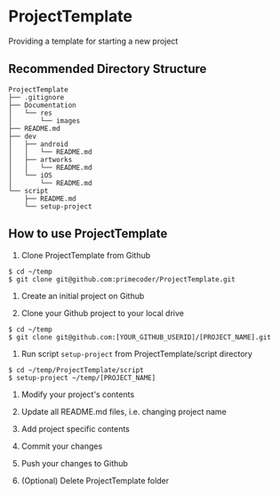 # ProjectTemplate
Providing a template for starting a new project

## Recommended Directory Structure

```
ProjectTemplate
├── .gitignore
├── Documentation
│   └── res
│       └── images
├── README.md
├── dev
│   ├── android
│   │   └── README.md
│   ├── artworks
│   │   └── README.md
│   └── iOS
│       └── README.md
└── script
    ├── README.md
    └── setup-project        
```

## How to use ProjectTemplate

1. Clone ProjectTemplate from Github

  ```
  $ cd ~/temp
  $ git clone git@github.com:primecoder/ProjectTemplate.git
  ```

1. Create an initial project on Github

1. Clone your Github project to your local drive

  ```
  $ cd ~/temp
  $ git clone git@github.com:[YOUR_GITHUB_USERID]/[PROJECT_NAME].git
  ```

1. Run script `setup-project` from ProjectTemplate/script directory

  ```
  $ cd ~/temp/ProjectTemplate/script
  $ setup-project ~/temp/[PROJECT_NAME]
  ```

1. Modify your project's contents

  1. Update all README.md files, i.e. changing project name

  1. Add project specific contents

1. Commit your changes

1. Push your changes to Github

1. (Optional) Delete ProjectTemplate folder

